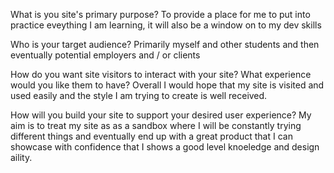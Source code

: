 What is you site's primary purpose?
To provide a place for me to put into practice eveything I am learning, it will also be a window on to my dev skills


Who is your target audience?
Primarily myself and other students and then eventually potential employers and  / or clients

How do you want site visitors to interact with your site? What experience would you like them to have?
Overall I would hope that my site is visited and used easily and the style I am trying to create is well received.

How will you build your site to support your desired user experience?
My aim is to treat my site as as a sandbox where I will be constantly trying different things and eventually end up with a great product that I can
showcase with confidence that I shows a good level knoeledge and design aility. 
